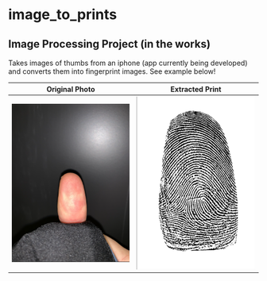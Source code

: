 # image_to_prints
## Image Processing Project (in the works)

Takes images of thumbs from an iphone (app currently being developed) and converts them into fingerprint images.  See example below!

Original Photo                                                                        |  Extracted Print
:------------------------------------------------------------------------------------:|:-------------------------:
![Before](https://github.com/epeake/image_to_prints/blob/master/examples/finger.png)  |  ![After](https://github.com/epeake/image_to_prints/blob/master/examples/finger_print.png)
